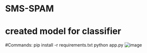 # SMS-SPAM
# created model for classifier
#Commands: 
pip install -r requirements.txt
python app.py
![image](https://github.com/Harshal142003/SMS-SPAM/assets/104431704/7798da74-591d-489b-8cda-00f734900b50)
